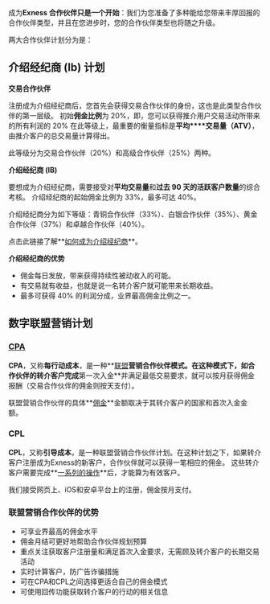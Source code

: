 
成为**Exness 合作伙伴只是一个开始**：我们为您准备了多种能给您带来丰厚回报的合作伙伴类型，并且在您进步时，您的合作伙伴类型也将随之升级。

两大合作伙伴计划分为是：

**介绍经纪商 (Ib) 计划**
----------

**交易合作伙伴**

注册成为介绍经纪商后，您首先会获得交易合作伙伴的身份，这也是此类型合作伙伴的第一层级。 初始**佣金比例**为 20%，即，您可以获得推介用户交易活动所带来的所有利润的 20% 在此等级上，最重要的衡量指标是**平均****交易量（ATV）**，由推介客户的总交易量计算得出。

此等级分为交易合作伙伴（20%）和高级合作伙伴（25%）两种。

**介绍经纪商 (IB)**

要想成为介绍经纪商，需要接受对**平均交易量**和**过去 90 天的活跃客户数量**的综合考核。 介绍经纪商的起始佣金比例为 33%，最多可达 40%。

介绍经纪商分为如下等级：青铜合作伙伴（33%）、白银合作伙伴（35%）、黄金合作伙伴（37%）和卓越合作伙伴（40%）。

点击此链接了解**[如何成为介绍经纪商](https://get.exnessaffiliates.help/hc/zh-cn/articles/360016500319)**。

**介绍经纪商的优势**

* 佣金每日发放，带来获得持续性被动收入的可能。
* 有交易就有收益，也就是说一名转介客户就可能带来长期收益。
* 最多可获得 40% 的利润分成，业界最高佣金比例之一。

**数字联盟营销计划**
----------

### [CPA](https://get.exnessaffiliates.help/hc/zh-cn/articles/360011039839-The-Cost-Per-Action-CPA-Program) ###

**CPA**，又称**每行动成本**，是一种**[联盟](https://get.exnessaffiliates.help/hc/zh-cn/articles/360016773680)**营销合作伙伴模式。在这种模式下，如合作伙伴的转介客户完成**第一次入金**并满足最低交易要求，就可以按月获得佣金报酬（交易合作伙伴的佣金则按天支付）。

联盟营销合作伙伴的具体**[佣金](https://get.exnessaffiliates.help/hc/zh-cn/articles/4404408086930-Payouts)**金额取决于其转介客户的国家和首次入金金额。

### CPL ###

**CPL**，又称**引导成本**，是一种联盟营销合作伙伴计划。在这种计划之下，如果转介客户注册成为Exness的新客户，合作伙伴就可以获得一笔相应的佣金。 这些转介客户需要完成**[一系列的操作](https://get.exnessaffiliates.help/hc/zh-cn/articles/360012725460)**后，才能算为有效客户。

我们接受网页上、iOS和安卓平台上的注册，佣金按月支付。

### 联盟营销合作伙伴的优势 ###

* 可享业界最高的佣金水平
* 佣金月结可更好地帮助合作伙伴规划预算
* 重点关注获取客户注册量和满足首次入金要求，无需顾及转介客户的长期交易活动
* 实时计算客户，防广告诈骗措施
* 可在CPA和CPL之间选择更适合自己的佣金模式
* 可使用回传功能获取转介客户的行动的相关信息